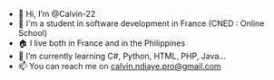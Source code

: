 - 👋 Hi, I’m @Calvin-22
- 👀 I'm a student in software development in France (CNED : Online School)
- 🏠 I live both in France and in the Philippines 
- 💞️ I’m currently learning C#, Python, HTML, PHP, Java...
- 📫 You can reach me on calvin.ndiaye.pro@gmail.com

<!---
Calvin-22/Calvin-22 is a ✨ special ✨ repository because its `README.md` (this file) appears on your GitHub profile.
You can click the Preview link to take a look at your changes.
--->
